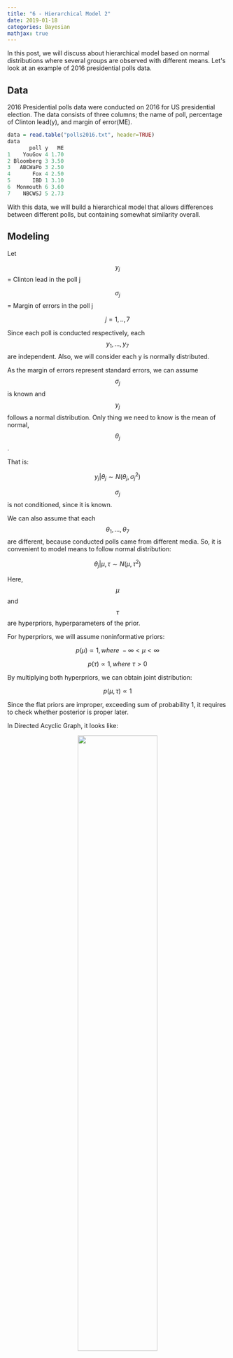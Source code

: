 ```yaml
---
title: "6 - Hierarchical Model 2"
date: 2019-01-18
categories: Bayesian
mathjax: true
---
```


In this post, we will discuss about hierarchical model based on normal distributions where several groups are observed with different means. Let's look at an example of 2016 presidential polls data.



## Data

2016 Presidential polls data were conducted on 2016 for US presidential election. The data consists of three columns; the name of poll, percentage of Clinton lead(y), and margin of error(ME).

```R
data = read.table("polls2016.txt", header=TRUE)
data
       poll y   ME
1    YouGov 4 1.70
2 Bloomberg 3 3.50
3   ABCWaPo 3 2.50
4       Fox 4 2.50
5       IBD 1 3.10
6  Monmouth 6 3.60
7    NBCWSJ 5 2.73
```

With this data, we will build a hierarchical model that allows differences between different polls, but containing somewhat similarity overall.



## Modeling

Let 

$$y_j$$ = Clinton lead in the poll j

$$\sigma_j $$ = Margin of errors in the poll j

$$j  = 1, .., 7$$



Since each poll is conducted respectively, each $$y_1, ..., y_7$$ are independent. Also, we will consider each y is normally distributed.

As the margin of errors represent standard errors, we can assume $$ \sigma_j$$ is known and $$y_j$$ follows a normal distribution. Only thing we need to know is the mean of normal, $$ \theta_j $$.

That is:

$$ y_j | \theta_j \sim N(\theta_j, \sigma^2_j) $$

$$\sigma_j$$ is not conditioned, since it is known.





We can also assume that each $$ \theta_1, ..., \theta_7 $$ are different, because conducted polls came from different media. So, it is convenient to model means to follow normal distribution:

$$ \theta_j | \mu, \tau \sim N(\mu, \tau^2) $$

Here, $$\mu$$ and $$\tau $$ are hyperpriors, hyperparameters of the prior.





For hyperpriors, we will assume noninformative priors:

$$p(\mu) \propto 1, where \  -\infty< \mu < \infty$$

$$ p(\tau) \propto 1, where \ \tau > 0$$

By multiplying both hyperpriors, we can obtain joint distribution:

$$p(\mu, \tau) \propto 1$$

Since the flat priors are improper, exceeding sum of probability 1, it requires to check whether posterior is proper later.





In Directed Acyclic Graph, it looks like:

<p align ='center'>
    <img src = "../../assets/img/bayesian/6-poll-dag.png" style="width: 60%"> <br/>
    <sub>Directed Acyclic Graph for the 2016 polls</sub>
</p>


## Simulation

By usings JAGS in R, we can simulate above hierarchical model, and obtain posterior density. Since JAGS does not allow improper density, we should approximate priors.

Then the whole model is:

$$ y_j | \theta_j \sim N(\theta_j, \sigma_j^2) $$

$$ \theta_j | \mu, \tau \sim N(\mu, \tau^2) $$

$$ \mu \sim U(-1000, 1000) $$

$$ \tau \sim U(0, 1000) $$ 



The JAGS code looks like:

```R
model {
	for( j in 1:length(y)){
		y[j] ~ dnorm(theta[j], 1/sigma[j]^2)
		theta[j] ~ dnorm (mu, 1/tau^2)
	}
	
	mu ~ dunif(-1000, 1000)
	tau ~ dunif(0,1000)
}
```

dunif functions is for uniform function. Note that the normal function, dnorm, takes a precision, not a variance.



After proper burn in process, obtain 10000 samples for each variables, $$\tau, \mu, \theta_j$$.

```R
data$sigma = (data$ME)/2
m1 = jags.model("polls20161.bug", data)
update(m1, 2500)
x1 = coda.samples(m1, c("mu", "tau", "theta"), 10000)
```

Use summary() function to summarize the results of obtained samples.

```R
summary(x1)

Iterations = 3501:13500
Thinning interval = 1 
Number of chains = 1 
Sample size per chain = 10000 

1. Empirical mean and standard deviation for each variable,
   plus standard error of the mean:

          Mean     SD Naive SE Time-series SE
mu       3.720 0.7125 0.007125        0.01788
tau      1.009 0.8602 0.008602        0.04197
theta[1] 3.835 0.6498 0.006498        0.01536
theta[2] 3.542 0.9765 0.009765        0.01947
theta[3] 3.475 0.8422 0.008422        0.01699
theta[4] 3.789 0.8309 0.008309        0.01678
theta[5] 2.959 1.1154 0.011154        0.03767
theta[6] 4.243 1.1259 0.011259        0.03040
theta[7] 4.102 0.9228 0.009228        0.02284

2. Quantiles for each variable:

            2.5%    25%    50%   75% 97.5%
mu       2.34203 3.2910 3.7113 4.122 5.212
tau      0.04113 0.3926 0.8034 1.401 3.267
theta[1] 2.62106 3.4138 3.8058 4.249 5.179
theta[2] 1.42903 3.0125 3.5821 4.098 5.474
theta[3] 1.65211 2.9966 3.5220 4.002 5.088
theta[4] 2.19161 3.2757 3.7589 4.266 5.602
theta[5] 0.32128 2.3521 3.1654 3.730 4.677
theta[6] 2.45446 3.4985 4.0442 4.822 6.967
theta[7] 2.54081 3.4854 3.9864 4.622 6.213
```

The first table of the results shows the means and standard deviations of variables. There are some differences between means of each experiment, $$\theta_j$$, and note that $$\mu$$ is far above 0, indicating positive Clinton lead overall. The second table shows quantiles of each variables.



## General Hierarchical Normal Model

Like the model for the 2016 polls data, for observed data with a different mean and variance for each experiment, we can build simple hierarchical model. Suppose we have different normally distributed $$i$$ data points in each $$j$$ experiments with known variance, then:

$$ y_{ij} | \theta_j \sim N(\theta_j, \sigma^2) $$



We can calculate the sample mean and variance for each experiments:

$$ \bar y_j = \frac{1}{n_j} \sum_{i=1}^{n_j} y_{ij }$$

$$ \sigma_j^2 = \sigma^2 / n_j $$





And now we have:

$$\bar y_j | \theta_j \sim N(\theta_j, \sigma^2_j) $$

Although the assumption of known variances is not strictly true, it is still widely applicable.





We can assume partial conjugacy for the prior $$\theta_j $$ to conveniently build the model:

$$ p(\theta_1, ..., \theta_J | \mu, \tau) = \prod_{j=1}^J N(\theta_j | \mu, \tau^2 ) $$

$$ p(\theta_1, ..., \theta_J) = \int \prod_{j=1}^J [N(\theta_j | \mu, \tau^2)]p(\mu, \tau)d(\mu, \tau) $$

For the hyperprior distribution, $$\mu$$ , we can assign uniform density. This is reasonable because the combined data from all J experiments are quite informative about $$\mu$$.





From above building blocks, we can draw the joint posterior distribution:

$$p(\theta, \mu, \tau |y) \propto p(\mu, \tau) p(\theta|\mu, \tau) p(y|\theta) $$

$$ \propto  p(\mu, \tau) \prod_{j=1}^J N(\theta_j | \mu, \tau^2 ) \prod_{j=1}^J N(\bar y_j |\theta_j, \sigma^2_j) $$





To do:

- how to derive p(mu, tau) maybe



## Reference

- STAT 578: Advanced Bayesian Modeling by Professor Trevor Park
- Gelman, A., Stern, H. S., Carlin, J. B., Dunson, D. B., Vehtari, A., & Rubin, D. B. (2013). Bayesian data analysis. Chapman and Hall/CRC.



